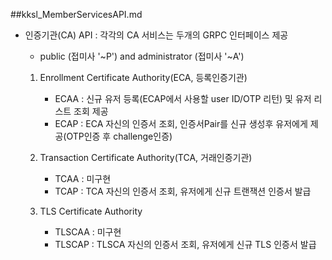 ##kksl_MemberServicesAPI.md

- 인증기관(CA) API : 각각의 CA 서비스는 두개의 GRPC 인터페이스 제공
     - public (접미사 '~P') and administrator (접미사 '~A')

	1. Enrollment Certificate Authority(ECA, 등록인증기관)
     	- ECAA : 신규 유저 등록(ECAP에서 사용할 user ID/OTP 리턴) 및 유저 리스트 조회 제공
     	- ECAP : ECA 자신의 인증서 조회, 인증서Pair를 신규 생성후 유저에게 제공(OTP인증 후 challenge인증)

	2. Transaction Certificate Authority(TCA, 거래인증기관)
     	- TCAA : 미구현
	  	- TCAP : TCA 자신의 인증서 조회, 유저에게 신규 트랜잭션 인증서 발급

	3. TLS Certificate Authority
     	- TLSCAA : 미구현
     	- TLSCAP : TLSCA 자신의 인증서 조회, 유저에게 신규 TLS 인증서 발급


